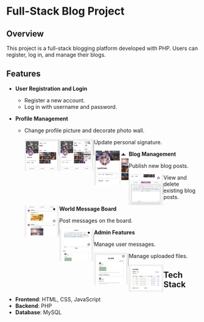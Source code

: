 # Full-Stack Blog Project

## Overview

This project is a full-stack blogging platform developed with PHP. Users can register, log in, and manage their blogs.

## Features

- **User Registration and Login**
  - Register a new account.
  - Log in with username and password.

- **Profile Management**
  
  - Change profile picture and decorate photo wall.

    <img src="src/Pics/UserDashboard-1.png" alt="UserDashboard-1" width="20%" align="left"/>
  
    <img src="src/Pics/UserDashboard-3.png" alt="UserDashboard-3" width="20%" align="left"/>
  
  - Update personal signature.
  
    <img src="src/Pics/UserDashboard-4.png" alt="UserDashboard-4" width="20%" align="left" />
  
- **Blog Management**
  - Publish new blog posts.
  
    <img src="src/Pics/UserDashboard-5.png" alt="UserDashboard-5" width="20%" align="left"/>
  
  - View and delete existing blog posts.
  
    <img src="src/Pics/UserDashboard-2.png" alt="UserDashboard-2" width="20%" align="left"/>
  
- **World Message Board**
  
  - Post messages on the board.
  
    <img src="src/Pics/GBook-1.png" alt="GBook-1" width="20%" align="left" />
  
- **Admin Features**
  
  - Manage user messages.
  
    <img src="src/Pics/Admin-1.png" alt="Admin-1" width="20%" align="left"/>
  
  - Manage uploaded files.
  
    <img src="src/Pics/Admin-2.png" alt="Admin-2" width="20%" align="left" />

## Tech Stack

- **Frontend**: HTML, CSS, JavaScript
- **Backend**: PHP
- **Database**: MySQL

